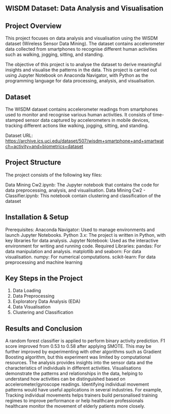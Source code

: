 ## WISDM Dataset: Data Analysis and Visualisation
## Project Overview
This project focuses on data analysis and visualisation using the WISDM dataset (Wireless Sensor Data Mining). The dataset contains accelerometer data collected from smartphones to recognise different human activities such as walking, jogging, sitting, and standing.

The objective of this project is to analyse the dataset to derive meaningful insights and visualise the patterns in the data. This project is carried out using Jupyter Notebook on Anaconda Navigator, with Python as the programming language for data processing, analysis, and visualisation.

## Dataset
The WISDM dataset contains accelerometer readings from smartphones used to monitor and recognise various human activities. It consists of time-stamped sensor data captured by accelerometers in mobile devices, tracking different actions like walking, jogging, sitting, and standing.

Dataset URL: https://archive.ics.uci.edu/dataset/507/wisdm+smartphone+and+smartwatch+activity+and+biometrics+dataset

## Project Structure
The project consists of the following key files:

Data Mining Cw2.ipynb: The Jupyter notebook that contains the code for data preprocessing, analysis, and visualisation.
Data Mining Cw2 - Classifier.ipynb: This notebook contain clustering and classification of the dataset


## Installation & Setup
Prerequisites:
Anaconda Navigator: Used to manage environments and launch Jupyter Notebooks.
Python 3.x: The project is written in Python, with key libraries for data analysis.
Jupyter Notebook: Used as the interactive environment for writing and running code.
Required Libraries:
pandas: For data manipulation and analysis.
matplotlib and seaborn: For data visualisation.
numpy: For numerical computations.
scikit-learn: For data preprocessing and machine learning

## Key Steps in the Project
1. Data Loading
2. Data Preprocessing
3. Exploratory Data Analysis (EDA)
4. Data Visualisation
5. Clustering and Classification

## Results and Conclusion
A random forest classifier is applied to perform binary activity prediction. F1 score improved from 0.53 to 0.58 after applying SMOTE. This may be further improved by experimenting with other algorithms such as Gradient Boosting algorithm, but this experiment was limited by computational resources. The analysis provides insights into the sensor data and the characteristics of individuals in different activities. Visualisations demonstrate the patterns and relationships in the data, helping to understand how activities can be distinguished based on accelerometer/gyroscope readings. Identifying individual movement patterns would have useful applications in several industries. For example, Tracking individual movements helps trainers build personalised training regimes to improve performance or help healthcare professionals healthcare monitor the movement of elderly patients more closely. 
